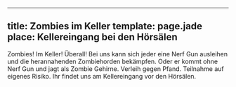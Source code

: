 ---
title: Zombies im Keller
template: page.jade
place: Kellereingang bei den Hörsälen
----

Zombies! Im Keller! Überall! Bei uns kann sich jeder eine Nerf Gun ausleihen und die herannahenden Zombiehorden bekämpfen. Oder er kommt ohne Nerf Gun und jagt als Zombie Gehirne. Verleih gegen Pfand. Teilnahme auf eigenes Risiko. Ihr findet uns am Kellereingang vor den Hörsälen. 
